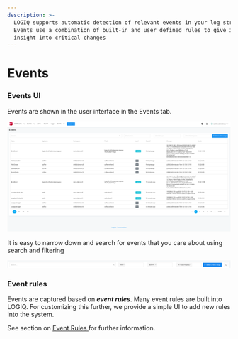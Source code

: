```yaml
---
description: >-
  LOGIQ supports automatic detection of relevant events in your log stream.
  Events use a combination of built-in and user defined rules to give immediate
  insight into critical changes
---
```


# Events

### Events UI

Events are shown in the user interface in the Events tab.

![](../.gitbook/assets/image1.png)

It is easy to narrow down and search for events that you care about using search and filtering

![](../.gitbook/assets/screen-shot-2020-08-09-at-7.46.07-pm.png)

### Event rules

Events are captured based on _**event rules**_. Many event rules are built into LOGIQ. For customizing this further, we provide a simple UI to add new rules into the system.

See section on [Event Rules ](event-rules.md)for further information.

